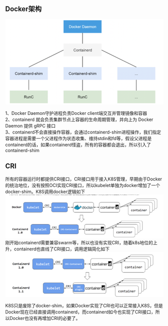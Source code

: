 ## Docker架构  

![img_3.png](img_3.png)

1、Docker Daemon守护进程负责Docker client端交互并管理镜像和容器  
2、containerd 就会负责集群节点上容器的生命周期管理，并向上为 Docker Daemon 提供 gRPC 接口  
3、containerd不会直接操作容器，会通过containerd-shim进程操作，我们指定容器进程是需要一个父进程作为状态收集、维持stdin和fd等，假设父进程是containerd的话，如果containerd怪盗，所有的容器都会退出，所以引入了containerd-shim  


## CRI
所有的容器运行时都提供CRI接口，CRI接口用于接入K8S管理，早期由于Docker的统治地位，没有按照OCI实现CRI接口，所以kubelet单独为docker增加了一个docker-shim。K8S调用docker逻辑如下   
![img_4.png](img_4.png)
刚开始containerd需要兼容swarm等，所以也没有实现CRI，随着k8s地位的上升，containerd也直线了CRI接口，调用逻辑简化如下  
![img_5.png](img_5.png)  


K8S只是废除了docker-shim，如果Docker实现了CRI也可以正常接入K8S，但是Docker现在已经直接调用containerd，而containerd如今也实现了CRI接口，所以Docker也没有再增加CRI的必要了。